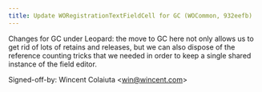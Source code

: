 ```yaml
---
title: Update WORegistrationTextFieldCell for GC (WOCommon, 932eefb)
---
```


Changes for GC under Leopard: the move to GC here not only allows us to get rid of lots of retains and releases, but we can also dispose of the reference counting tricks that we needed in order to keep a single shared instance of the field editor.

Signed-off-by: Wincent Colaiuta &lt;win@wincent.com&gt;
